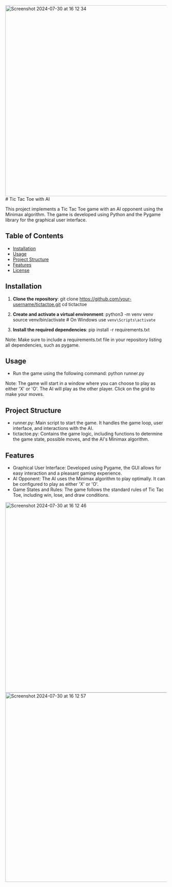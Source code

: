 <img width="595" alt="Screenshot 2024-07-30 at 16 12 34" src="https://github.com/user-attachments/assets/48bd88e7-16d6-467f-9276-199493ae603b">
# Tic Tac Toe with AI

This project implements a Tic Tac Toe game with an AI opponent using the Minimax algorithm. The game is developed using Python and the Pygame library for the graphical user interface.

## Table of Contents

- [Installation](#installation)
- [Usage](#usage)
- [Project Structure](#project-structure)
- [Features](#features)
- [License](#license)

## Installation

1. **Clone the repository**:
   git clone https://github.com/your-username/tictactoe.git
   cd tictactoe

2. **Create and activate a virtual environment**:
python3 -m venv venv
source venv/bin/activate  # On Windows use `venv\Scripts\activate`

3. **Install the required dependencies**:
pip install -r requirements.txt

Note: Make sure to include a requirements.txt file in your repository listing all dependencies, such as pygame.

## Usage

- Run the game using the following command:
python runner.py

Note: The game will start in a window where you can choose to play as either 'X' or 'O'. The AI will play as the other player. Click on the grid to make your moves.

## Project Structure
- runner.py: Main script to start the game. It handles the game loop, user interface, and interactions with the AI.
- tictactoe.py: Contains the game logic, including functions to determine the game state, possible moves, and the AI's Minimax algorithm.

## Features
- Graphical User Interface: Developed using Pygame, the GUI allows for easy interaction and a pleasant gaming experience.
- AI Opponent: The AI uses the Minimax algorithm to play optimally. It can be configured to play as either 'X' or 'O'.
- Game States and Rules: The game follows the standard rules of Tic Tac Toe, including win, lose, and draw conditions.

<img width="593" alt="Screenshot 2024-07-30 at 16 12 46" src="https://github.com/user-attachments/assets/add61acd-87da-48b5-94c8-b725d3b9c7ff">
<img width="590" alt="Screenshot 2024-07-30 at 16 12 57" src="https://github.com/user-attachments/assets/2c79f1f2-72cd-4fdb-8b9c-3997a3a18174">

